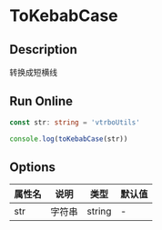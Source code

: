 # ToKebabCase

## Description
转换成短横线

## Run Online

<RunCode :dependency="`
function toKebabCase(str: string): string {
  return str.replace(/[A-Z]/g, key => \`-\${key.toLowerCase()}\`)
}`">

```ts
const str: string = 'vtrboUtils'

console.log(toKebabCase(str))
```

</RunCode>

## Options

<div class="utils-table">

| 属性名 | 说明 | 类型 | 默认值 |
| --- | --- | --- | --- |
| str | 字符串 | string | - |

</div>